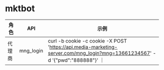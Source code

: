 # mktbot

|  角色   | API  | 示例  |
|  ----  | ----  | ---- |
| 代理商  | mng_login |curl -b cookie -c cookie -X POST 'https://api.media-marketing-server.com/mng_login?mng=13661234567' -d '{"pwd":"888888"}' ｜
